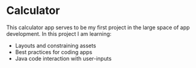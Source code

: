 # Calculator
This calculator app serves to be my first project in the large space of app development. 
In this project I am learning:
<ul>
  <li>Layouts and constraining assets</li>
  <li>Best practices for coding apps</li>
  <li>Java code interaction with user-inputs</li>
</ul>
